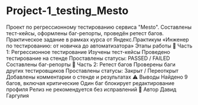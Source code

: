 # Project-1_testing_Mesto
Проект по регрессионному тестированию сервиса "Mesto". Составлены тест-кейсы, оформлены баг-репорты, проведён ретест багов. Практическое задание в рамках курса от Яндекс.Практикум «Инженер по тестированию: от новичка до автоматизатора»
Этапы работы
🔹 Часть 1: Регрессионное тестирование
Изучены тест-кейсы
Проведено тестирование на стенде
Проставлены статусы: PASSED / FAILED
Составлены баг-репорты
🔹 Часть 2: Ретест багов
Проверены баги других тестировщиков
Проставлены статусы: Закрыт / Переоткрыт
Добавлены комментарии о стенде и результатах
⚠️ Выводы
Найдено 9 багов, включая критические
Один баг блокирует редактирование профиля
Релиз не рекомендуется без исправлений
👤 Автор
Давид Гаргулия
